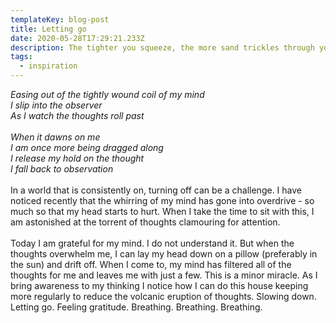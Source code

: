 ```yaml
---
templateKey: blog-post
title: Letting go
date: 2020-05-28T17:29:21.233Z
description: The tighter you squeeze, the more sand trickles through your fingers
tags:
  - inspiration
---
```

*Easing out of the tightly wound coil of my mind*\
*I slip into the observer*\
*As I watch the thoughts roll past*\
\
*When it dawns on me*\
*I am once more being dragged along*\
*I release my hold on the thought*\
*I fall back to observation*\
\
In a world that is consistently on, turning off can be a challenge. I have noticed recently that the whirring of my mind has gone into overdrive - so much so that my head starts to hurt. When I take the time to sit with this, I am astonished at the torrent of thoughts clamouring for attention.\
\
Today I am grateful for my mind. I do not understand it. But when the thoughts overwhelm me, I can lay my head down on a pillow (preferably in the sun) and drift off. When I come to, my mind has filtered all of the thoughts for me and leaves me with just a few. This is a minor miracle. As I bring awareness to my thinking I notice how I can do this house keeping more regularly to reduce the volcanic eruption of thoughts. Slowing down. Letting go. Feeling gratitude. Breathing. Breathing. Breathing.
